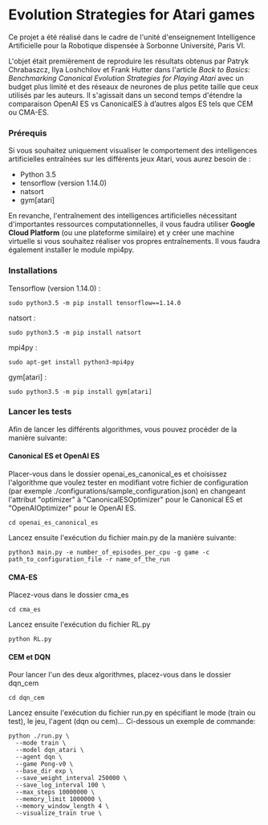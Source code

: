 # Evolution Strategies for Atari games

Ce projet a été réalisé dans le cadre de l'unité d'enseignement Intelligence Artificielle pour la Robotique dispensée à Sorbonne Université, Paris VI.

L'objet était premièrement de reproduire les résultats obtenus par Patryk Chrabaszcz, Ilya Loshchilov et Frank Hutter dans l'article _Back to Basics: Benchmarking Canonical Evolution Strategies for Playing Atari_ avec un budget plus limité et des réseaux de neurones de plus petite taille que ceux utilisés par les auteurs. Il s'agissait dans un second temps d'étendre la comparaison OpenAI ES vs CanonicalES à d’autres algos ES tels que CEM ou CMA-ES.

### Prérequis

Si vous souhaitez uniquement visualiser le comportement des intelligences artificielles entraînées sur les différents jeux Atari, vous aurez besoin de :

- Python 3.5
- tensorflow (version 1.14.0) 
- natsort
- gym[atari]

En revanche, l'entraînement des intelligences artificielles nécessitant d'importantes ressources computationnelles, il vous faudra utiliser **Google Cloud Platform** (ou une plateforme similaire) et y créer une machine virtuelle si vous souhaitez réaliser vos propres entraînements. Il vous faudra également installer le module mpi4py.

### Installations

Tensorflow (version 1.14.0) :
```
sudo python3.5 -m pip install tensorflow==1.14.0
```
natsort :
```
sudo python3.5 -m pip install natsort
```
mpi4py :
```
sudo apt-get install python3-mpi4py
```
gym[atari] :
```
sudo python3.5 -m pip install gym[atari]
```

### Lancer les tests
Afin de lancer les différents algorithmes, vous pouvez procéder de la manière suivante:

#### Canonical ES et OpenAI ES
Placer-vous dans le dossier openai_es_canonical_es et choisissez l'algorithme que voulez tester en modifiant votre fichier de configuration (par exemple ./configurations/sample_configuration.json) en changeant l'attribut "optimizer" à "CanonicalESOptimizer" pour le Canonical ES et "OpenAIOptimizer" pour le OpenAI ES.
```
cd openai_es_canonical_es
```
Lancez ensuite l'exécution du fichier main.py de la manière suivante:
```
python3 main.py -e number_of_episodes_per_cpu -g game -c path_to_configuration_file -r name_of_the_run
```

#### CMA-ES
Placez-vous dans le dossier cma_es 
```
cd cma_es
```
Lancez ensuite l'exécution du fichier RL.py
```
python RL.py
```


#### CEM et DQN
Pour lancer l'un des deux algorithmes, placez-vous dans le dossier dqn_cem
```
cd dqn_cem
```
Lancez ensuite l'exécution du fichier run.py en spécifiant le mode (train ou test), le jeu, l'agent (dqn ou cem)...
Ci-dessous un exemple de commande:
```
python ./run.py \
  --mode train \
  --model dqn_atari \
  --agent dqn \
  --game Pong-v0 \
  --base_dir exp \
  --save_weight_interval 250000 \
  --save_log_interval 100 \
  --max_steps 10000000 \
  --memory_limit 1000000 \
  --memory_window_length 4 \
  --visualize_train true \
```

